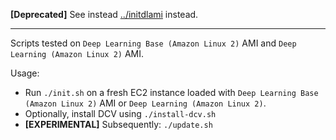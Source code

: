 **\[Deprecated\]** See instead [../initdlami](../initdlami) instead.

---

Scripts tested on `Deep Learning Base (Amazon Linux 2)` AMI and `Deep Learning (Amazon Linux 2)` AMI.

Usage:

- Run `./init.sh` on a fresh EC2 instance loaded with `Deep Learning Base (Amazon Linux 2)` AMI or `Deep Learning (Amazon Linux 2)`.
- Optionally, install DCV using `./install-dcv.sh`
- **\[EXPERIMENTAL\]** Subsequently: `./update.sh`
